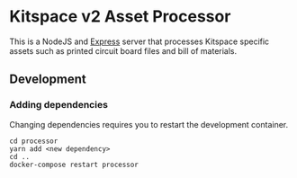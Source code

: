 # Kitspace v2 Asset Processor

This is a NodeJS and [Express](https://expressjs.com/) server that processes Kitspace specific assets such as printed circuit board files and bill of materials.

## Development

###  Adding dependencies

Changing dependencies requires you to restart the development container.

```
cd processor
yarn add <new dependency>
cd ..
docker-compose restart processor
```

